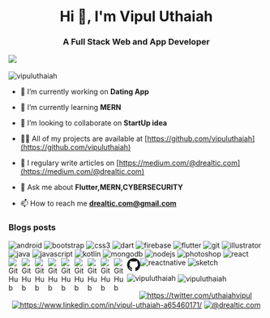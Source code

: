 <h1 align="center">Hi 👋, I'm Vipul Uthaiah</h1>
<h3 align="center">A Full Stack Web and App Developer</h3>

![](https://raw.githubusercontent.com/vipuluthaiah/prot/master/Untitled-2.png)
<p align="left"> <img src="https://komarev.com/ghpvc/?username=vipuluthaiah" alt="vipuluthaiah" /> </p>

- 🔭 I’m currently working on **Dating App**

- 🌱 I’m currently learning **MERN**

- 👯 I’m looking to collaborate on **StartUp idea**

- 👨‍💻 All of my projects are available at [https://github.com/vipuluthaiah](https://github.com/vipuluthaiah)

- 📝 I regulary write articles on [https://medium.com/@drealtic.com](https://medium.com/@drealtic.com)

- 💬 Ask me about **Flutter,MERN,CYBERSECURITY**

- 📫 How to reach me **drealtic.com@gmail.com**

### Blogs posts
<!-- BLOG-POST-LIST:START -->
<!-- BLOG-POST-LIST:END -->

<p align="left"><img src="https://devicons.github.io/devicon/devicon.git/icons/android/android-original-wordmark.svg" alt="android" width="40" height="40"/> <img src="https://devicons.github.io/devicon/devicon.git/icons/bootstrap/bootstrap-plain.svg" alt="bootstrap" width="40" height="40"/> <img src="https://devicons.github.io/devicon/devicon.git/icons/css3/css3-original-wordmark.svg" alt="css3" width="40" height="40"/> <img src="https://www.vectorlogo.zone/logos/dartlang/dartlang-icon.svg" alt="dart" width="40" height="40"/> <img src="https://www.vectorlogo.zone/logos/firebase/firebase-icon.svg" alt="firebase" width="40" height="40"/> <img src="https://www.vectorlogo.zone/logos/flutterio/flutterio-icon.svg" alt="flutter" width="40" height="40"/> <img src="https://www.vectorlogo.zone/logos/git-scm/git-scm-icon.svg" alt="git" width="40" height="40"/> <img src="https://www.vectorlogo.zone/logos/adobe_illustrator/adobe_illustrator-icon.svg" alt="illustrator" width="40" height="40"/> <img src="https://devicons.github.io/devicon/devicon.git/icons/java/java-original-wordmark.svg" alt="java" width="40" height="40"/> <img src="https://devicons.github.io/devicon/devicon.git/icons/javascript/javascript-original.svg" alt="javascript" width="40" height="40"/> <img src="https://www.vectorlogo.zone/logos/kotlinlang/kotlinlang-icon.svg" alt="kotlin" width="40" height="40"/> <img src="https://devicons.github.io/devicon/devicon.git/icons/mongodb/mongodb-original-wordmark.svg" alt="mongodb" width="40" height="40"/> <img src="https://devicons.github.io/devicon/devicon.git/icons/nodejs/nodejs-original-wordmark.svg" alt="nodejs" width="40" height="40"/> <img src="https://devicons.github.io/devicon/devicon.git/icons/photoshop/photoshop-plain.svg" alt="photoshop" width="40" height="40"/> <img src="https://devicons.github.io/devicon/devicon.git/icons/react/react-original-wordmark.svg" alt="react" width="40" height="40"/> <img src="https://reactnative.dev/img/header_logo.svg" alt="reactnative" width="40" height="40"/> <img src="https://www.vectorlogo.zone/logos/sketchapp/sketchapp-icon.svg" alt="sketch" width="40" height="40"/>
<img align="left" alt="GitHub" width="26px" src="https://raw.githubusercontent.com/vipuluthaiah/prot/master/1_FVtCyRdJ6KOr4YswTtwMeA.jpeg" />
<img align="left" alt="GitHub" width="26px" src="https://raw.githubusercontent.com/vipuluthaiah/prot/master/206-2064380_burp-suite-icon-png-transparent-png.png" />
<img align="left" alt="GitHub" width="26px" src="https://raw.githubusercontent.com/vipuluthaiah/prot/master/537-5376049_kali-linux-logo-png-transparent-png-removebg-preview.png" />
<img align="left" alt="GitHub" width="26px" src="https://raw.githubusercontent.com/vipuluthaiah/prot/master/adobe-illustrator-cc-logo-png-transparent.png" />
<img align="left" alt="GitHub" width="26px" src="https://raw.githubusercontent.com/vipuluthaiah/prot/master/Git-Icon-1788C.png" />
<img align="left" alt="GitHub" width="26px" src="https://raw.githubusercontent.com/vipuluthaiah/prot/master/kisspng-react-logo-redux-webpack-babel--5b7b7258327b51.9184659615348168562068-removebg-preview%20(1).png" />
<img align="left" alt="GitHub" width="26px" src="https://raw.githubusercontent.com/vipuluthaiah/prot/master/kisspng-sqlite-database-android-mysql-sqlite-logo-svg-vector-amp-png-transparent-vec-5b7f52d5b7c633.1276550115350709337528-removebg-preview.png" />
<img align="left" alt="GitHub" width="26px" src="https://raw.githubusercontent.com/vipuluthaiah/prot/master/kotlin-2-logo.png" />
<img align="left" alt="GitHub" width="26px" src="https://raw.githubusercontent.com/vipuluthaiah/prot/master/npm-logo-png-transparent.png" /><img align="left" alt="GitHub" width="26px" src="https://raw.githubusercontent.com/github/explore/78df643247d429f6cc873026c0622819ad797942/topics/github/github.png" />
</p>

<p><img align="left" src="https://github-readme-stats.vercel.app/api/top-langs/?username=vipuluthaiah&layout=compact&hide=html" alt="vipuluthaiah" /></p>

<p>&nbsp;<img align="center" src="https://github-readme-stats.vercel.app/api?username=vipuluthaiah&show_icons=true" alt="vipuluthaiah" /></p>

<p align="center">
<a href="https://twitter.com/https://twitter.com/uthaiahvipul" target="blank"><img align="center" src="https://cdn.jsdelivr.net/npm/simple-icons@3.0.1/icons/twitter.svg" alt="https://twitter.com/uthaiahvipul" height="30" width="30" /></a>
<a href="https://linkedin.com/in/https://www.linkedin.com/in/vipul-uthaiah-a65460171/" target="blank"><img align="center" src="https://cdn.jsdelivr.net/npm/simple-icons@3.0.1/icons/linkedin.svg" alt="https://www.linkedin.com/in/vipul-uthaiah-a65460171/" height="30" width="30" /></a>
<a href="https://medium.com/@drealtic.com" target="blank"><img align="center" src="https://cdn.jsdelivr.net/npm/simple-icons@3.0.1/icons/medium.svg" alt="@drealtic.com" height="30" width="30" /></a>
</p>

